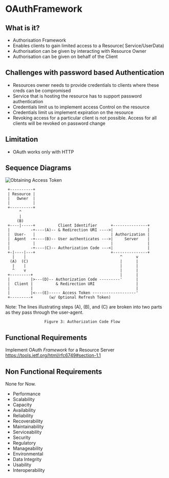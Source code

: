 # OAuthFramework

## What is it?

* Authorisation Framework
* Enables clients to gain limited access to a Resource( Service/UserData) 
* Authorisation can be given by interacting with Resource Owner
* Authorisation can be given on behalf of the Client

## Challenges with password based Authentication

* Resources owner needs to provide credentials to clients where these creds can be compromised
* Service that is hosting the resource has to support password authentication
* Credentials limit us to implement access Control on the resource
* Credentials limit us implement expiration on the resource
* Revoking access for a particular client is not possible. Access for all clients will be revoked on password change

## Limitation
* OAuth works only with HTTP

## Sequence Diagrams

![Obtaining Access Token](https://user-images.githubusercontent.com/14327075/68687025-91efd700-0592-11ea-90ea-035618057f23.png)

     +----------+
     | Resource |
     |   Owner  |
     |          |
     +----------+
          ^
          |
         (B)
     +----|-----+          Client Identifier      +---------------+
     |         -+----(A)-- & Redirection URI ---->|               |
     |  User-   |                                 | Authorization |
     |  Agent  -+----(B)-- User authenticates --->|     Server    |
     |          |                                 |               |
     |         -+----(C)-- Authorization Code ---<|               |
     +-|----|---+                                 +---------------+
       |    |                                         ^      v
      (A)  (C)                                        |      |
       |    |                                         |      |
       ^    v                                         |      |
     +---------+                                      |      |
     |         |>---(D)-- Authorization Code ---------'      |
     |  Client |          & Redirection URI                  |
     |         |                                             |
     |         |<---(E)----- Access Token -------------------'
     +---------+       (w/ Optional Refresh Token)

   Note: The lines illustrating steps (A), (B), and (C) are broken into
   two parts as they pass through the user-agent.

                     Figure 3: Authorization Code Flow
                     

## Functional Requirements

Implement OAuth *Framework* for a Resource Server
https://tools.ietf.org/html/rfc6749#section-1.1

## Non Functional Requirements

None for Now. 

* Performance
* Scalability
* Capacity
* Availability
* Reliability
* Recoverability
* Maintainability
* Serviceability
* Security
* Regulatory
* Manageability
* Environmental
* Data Integrity
* Usability
* Interoperability

